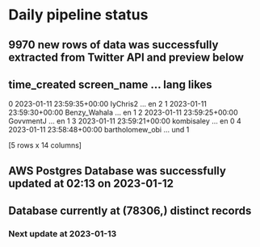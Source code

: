 # Daily pipeline status
## 9970 new rows of data was successfully extracted from Twitter API and preview below
##                time_created      screen_name  ... lang likes
0 2023-01-11 23:59:35+00:00         IyChris2  ...   en     2
1 2023-01-11 23:59:30+00:00     Benzy_Wahala  ...   en     1
2 2023-01-11 23:59:25+00:00        GovvmentJ  ...   en     1
3 2023-01-11 23:59:21+00:00       kombisaley  ...   en     0
4 2023-01-11 23:58:48+00:00  bartholomew_obi  ...  und     1

[5 rows x 14 columns]
## AWS Postgres Database was successfully updated at  02:13 on 2023-01-12
## Database currently at (78306,) distinct records
### Next update at 2023-01-13
